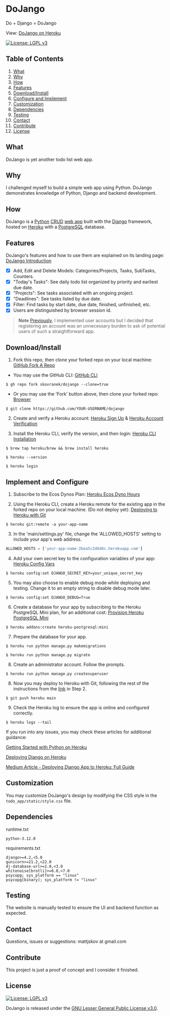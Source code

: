 # DoJango
Do + Django = DoJango

View: [DoJango on Heroku](https://dojango-2bea5c2d6d6c.herokuapp.com/)

[![License: LGPL v3](https://img.shields.io/badge/License-LGPL_v3-blue.svg)](https://www.gnu.org/licenses/lgpl-3.0)

## Table of Contents

1) [What](#what)
2) [Why](#why)
3) [How](#how)
4) [Features](#features)
5) [Download/Install](#downloadinstall)
6) [Configure and Implement](#configure-and-implement)
7) [Customization](#customization)
8) [Dependencies](#dependencies)
9) [Testing](#testing)
10) [Contact](#contact)
11) [Contribute](#contribute)
12) [License](#license)

## What
DoJango is yet another todo list web app.

## Why
I challenged myself to build a simple web app using Python. DoJango demonstrates knowledge of Python, Django and backend development.

## How
DoJango is a [Python](https://www.python.org/) [CRUD](https://en.wikipedia.org/wiki/Create,_read,_update_and_delete) [web app](https://en.wikipedia.org/wiki/Web_application) built with the [Django](https://www.djangoproject.com/) framework, hosted on [Heroku](https://www.heroku.com/home) with a [PostgreSQL](https://www.postgresql.org/) database.

## Features
DoJango's features and how to use them are explained on its landing page:
[DoJango Introduction](https://dojango-2bea5c2d6d6c.herokuapp.com/introduction)

- [x] Add, Edit and Delete Models: Categories/Projects, Tasks, SubTasks, Counters.
- [x] "Today's Tasks": See daily todo list organized by priority and earliest due date.
- [x] "Projects": See tasks associated with an ongoing project.
- [x] "Deadlines": See tasks listed by due date.
- [x] Filter: Find tasks by start date, due date, finished, unfinished, etc. 
- [x] Users are distinguished by browser session id. 
> **Note**
> [Previously](https://github.com/skovranek/dojango/tree/b913092123b2c516eed3b887133bdc9e9670132c), I implemented user accounts but I decided that registering an account was an unnecessary burden to ask of potential users of such a straightforward app.

## Download/Install
1) Fork this repo, then clone your forked repo on your local machine: [GitHub Fork A Repo](https://docs.github.com/en/get-started/quickstart/fork-a-repo)

- You may use the GitHub CLI: [GitHub CLI](https://docs.github.com/en/get-started/quickstart/fork-a-repo?tool=cli)
```
$ gh repo fork skovranek/dojango --clone=true
```

- Or you may use the 'Fork' button above, then clone your forked repo: [Browser](https://docs.github.com/en/get-started/quickstart/fork-a-repo?tool=webui)
```
$ git clone https://github.com/YOUR-USERNAME/dojango
```

2) Create and verify a Heroku account: [Heroku Sign Up](https://signup.heroku.com/) & [Heroku Account Verification](https://devcenter.heroku.com/articles/account-verification)

3) Install the Heroku CLI, verify the version, and then login: [Heroku CLI Installation](https://devcenter.heroku.com/articles/heroku-cli#install-the-heroku-cli)
```
$ brew tap heroku/brew && brew install heroku

$ heroku --version

$ heroku login
```

## Implement and Configure

1) Subscribe to the Ecos Dynos Plan: [Heroku Ecos Dyno Hours](https://devcenter.heroku.com/articles/eco-dyno-hours)

2) Using the Heroku CLI, create a Heroku remote for the existing app in the forked repo on your local machine. (Do not deploy yet): [Deploying to Heroku with Git](https://devcenter.heroku.com/articles/git)

```
$ heroku git:remote -a your-app-name
```

3) In the 'main/settings.py' file, change the 'ALLOWED_HOSTS' setting to include your app's web address.
```python
ALLOWED_HOSTS = ['your-app-name-2bea5c2d6d6c.herokuapp.com']
```
4) Add your own secret key to the configuration variables of your app: [Heroku Config Vars](https://devcenter.heroku.com/articles/config-vars)
```
$ heroku config:set DJANGO_SECRET_KEY=your_unique_secret_key
```
5) You may also choose to enable debug mode while deploying and testing. Change it to an empty string to disable debug mode later.
```
$ heroku config:set DJANGO_DEBUG=True
```

6) Create a database for your app by subscribing to the Heroku PostgreSQL Mini plan, for an additional cost: [Provision Heroku PostgreSQL Mini](https://devcenter.heroku.com/articles/provisioning-heroku-postgres)
```
$ heroku addons:create heroku-postgresql:mini
```

7) Prepare the database for your app.
```
$ heroku run python manage.py makemigrations

$ heroku run python manage.py migrate
```

8) Create an administrator account. Follow the prompts.
```
$ heroku run python manage.py createsuperuser
```

8) Now you may deploy to Heroku with Git, following the rest of the instructions from the [link](https://devcenter.heroku.com/articles/git) in Step 2.
```
$ git push heroku main
```

9) Check the Heroku log to ensure the app is online and configured correctly.
```
$ heroku logs --tail
```

If you run into any issues, you may check these articles for additional guidance: 

[Getting Started with Python on Heroku](https://devcenter.heroku.com/articles/getting-started-with-python?singlepage=true)

[Deploying Django on Heroku](https://devcenter.heroku.com/articles/deploying-python)

[Medium Article - Deploying Django App to Heroku: Full Guide](https://medium.com/quick-code/deploying-django-app-to-heroku-full-guide-6ff7252578d7)

## Customization
You may customize DoJango's design by modifying the CSS style in the `todo_app/static/style.css` file.

## Dependencies
runtime.txt
```
python-3.12.0
```
requirements.txt
```
django>=4.2,<5.0
gunicorn>=21.2,<22.0
dj-database-url>=2.0,<3.0
whitenoise[brotli]>=6.0,<7.0
psycopg; sys_platform == "linux"
psycopg[binary]; sys_platform != "linux"
```

## Testing
The website is manually tested to ensure the UI and backend function as expected.

## Contact
Questions, issues or suggestions: mattjskov at gmail.com

## Contribute
This project is just a proof of concept and I consider it finished.

## License
[![License: LGPL v3](https://img.shields.io/badge/License-LGPL_v3-blue.svg)](https://www.gnu.org/licenses/lgpl-3.0)

DoJango is released under the [GNU Lesser General Public License v3.0](LICENSE).
